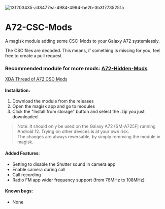 ![131203435-a38477ea-4984-4994-be2b-3b317735251a](https://user-images.githubusercontent.com/35925402/131204226-8b6693a8-87f3-413f-9604-f64b32c4fc2f.png)
# A72-CSC-Mods
A magisk module adding some CSC-Mods to your Galaxy A72 systemlessly.

The CSC files are decoded. This means, if something is missing for you, feel free to create a pull request.

### Recommended module for more mods: [A72-Hidden-Mods](https://github.com/UltraHQ/A72-Hidden-Mods)
[XDA Thread of A72 CSC Mods](https://forum.xda-developers.com/t/magisk-module-a72-csc-mods.4365057/)

#### Installation:
1. Download the module from the releases
2. Open the magisk app and go to modules
3. Click the "Install from storage" button and select the .zip you just downloaded 

> Note: It should only be used on the Galaxy A72 (SM-A725F) running Android 12. Trying on other devices is at your own risk.<br/>The changes are always reversable, by simply removing the module in magisk.

#### Added Features:
- Setting to disable the Shutter sound in camera app
- Enable camera during call
- Call recording
- Radio FM app wider frequency support (from 76MHz to 108MHz)

#### Known bugs:
- None

